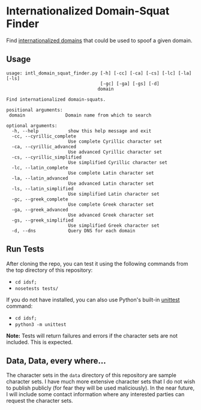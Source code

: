 # Internationalized Domain-Squat Finder

Find [internationalized domains](https://en.wikipedia.org/wiki/Internationalized_domain_name "Internationalized Domains") that could be used to spoof a given domain.

## Usage

```
usage: intl_domain_squat_finder.py [-h] [-cc] [-ca] [-cs] [-lc] [-la] [-ls]
                                   [-gc] [-ga] [-gs] [-d]
                                  domain

Find internationalized domain-squats.

positional arguments:
 domain               Domain name from which to search

optional arguments:
  -h, --help           show this help message and exit
  -cc, --cyrillic_complete
                       Use complete Cyrillic character set
  -ca, --cyrillic_advanced
                       Use advanced Cyrillic character set
  -cs, --cyrillic_simplified
                       Use simplified Cyrillic character set
  -lc, --latin_complete
                       Use complete Latin character set
  -la, --latin_advanced
                       Use advanced Latin character set
  -ls, --latin_simplified
                       Use simplified Latin character set
  -gc, --greek_complete
                       Use complete Greek character set
  -ga, --greek_advanced
                       Use advanced Greek character set
  -gs, --greek_simplified
                       Use simplified Greek character set
  -d, --dns            Query DNS for each domain
```

## Run Tests

After cloning the repo, you can test it using the following commands from the top directory of this repository:

- `cd idsf;`
- `nosetests tests/`

If you do not have installed, you can also use Python's built-in [unittest](https://docs.python.org/3/library/unittest.html) command:

- `cd idsf;`
- `python3 -m unittest`

**Note:** Tests will return failures and errors if the character sets are not included. This is expected.

## Data, Data, every where...

The character sets in the `data` directory of this repository are sample character sets. I have much more extensive character sets that I do not wish to publish publicly (for fear they will be used maliciously). In the near future, I will include some contact information where any interested parties can request the character sets.
